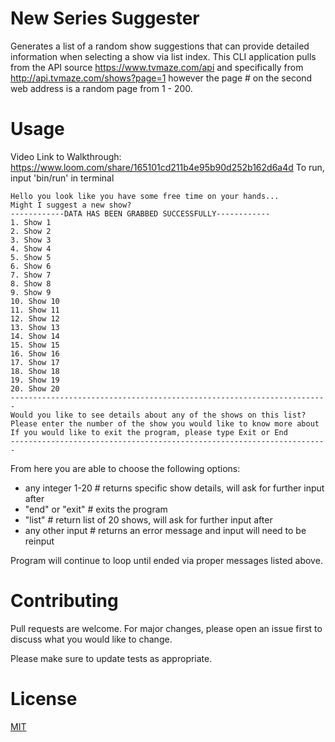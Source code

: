 # New Series Suggester

Generates a list of a random show suggestions that can provide detailed information when 
selecting a show via list index. This CLI application pulls from the API source
https://www.tvmaze.com/api and specifically from http://api.tvmaze.com/shows?page=1
however the page # on the second web address is a random page from 1 - 200.

# Usage

Video Link to Walkthrough: https://www.loom.com/share/165101cd211b4e95b90d252b162d6a4d
To run, input 'bin/run' in terminal

```bin/run # returns below
Hello you look like you have some free time on your hands...
Might I suggest a new show?
------------DATA HAS BEEN GRABBED SUCCESSFULLY------------
1. Show 1
2. Show 2
3. Show 3
4. Show 4
5. Show 5
6. Show 6
7. Show 7
8. Show 8
9. Show 9
10. Show 10
11. Show 11
12. Show 12
13. Show 13
14. Show 14
15. Show 15
16. Show 16
17. Show 17
18. Show 18
19. Show 19
20. Show 20
-----------------------------------------------------------------------
Would you like to see details about any of the shows on this list?
Please enter the number of the show you would like to know more about
If you would like to exit the program, please type Exit or End
----------------------------------------------------------------------- 
```

From here you are able to choose the following options:
- any integer 1-20 # returns specific show details, will ask for further input after
- "end" or "exit" # exits the program
- "list" # return list of 20 shows, will ask for further input after
- any other input # returns an error message and input will need to be reinput

Program will continue to loop until ended via proper messages listed above.


# Contributing
Pull requests are welcome. For major changes, please open an issue first to discuss what you would like to change.

Please make sure to update tests as appropriate.


# License
[MIT](https://choosealicense.com/licenses/mit/)
